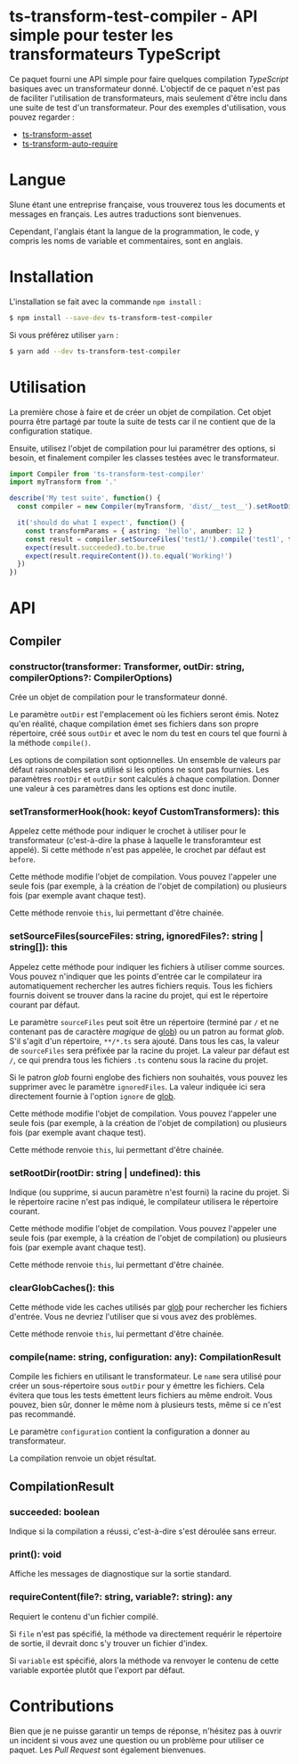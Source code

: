 # ts-transform-test-compiler - API simple pour tester les transformateurs TypeScript

Ce paquet fourni une API simple pour faire quelques compilation _TypeScript_ basiques avec un transformateur donné. L'objectif de ce paquet n'est pas de faciliter l'utilisation de transformateurs, mais seulement d'être inclu dans une suite de test d'un transformateur. Pour des exemples d'utilisation, vous pouvez regarder :

- [ts-transform-asset](https://github.com/slune-org/ts-transform-asset)
- [ts-transform-auto-require](https://github.com/slune-org/ts-transform-auto-require)

# Langue

Slune étant une entreprise française, vous trouverez tous les documents et messages en français. Les autres traductions sont bienvenues.

Cependant, l'anglais étant la langue de la programmation, le code, y compris les noms de variable et commentaires, sont en anglais.

# Installation

L'installation se fait avec la commande `npm install` :

```bash
$ npm install --save-dev ts-transform-test-compiler
```

Si vous préférez utiliser `yarn` :

```bash
$ yarn add --dev ts-transform-test-compiler
```

# Utilisation

La première chose à faire et de créer un objet de compilation. Cet objet pourra être partagé par toute la suite de tests car il ne contient que de la configuration statique.

Ensuite, utilisez l'objet de compilation pour lui paramétrer des options, si besoin, et finalement compiler les classes testées avec le transformateur.

```typescript
import Compiler from 'ts-transform-test-compiler'
import myTransform from '.'

describe('My test suite', function() {
  const compiler = new Compiler(myTransform, 'dist/__test__').setRootDir('__test__')

  it('should do what I expect', function() {
    const transformParams = { astring: 'hello', anumber: 12 }
    const result = compiler.setSourceFiles('test1/').compile('test1', transformParams)
    expect(result.succeeded).to.be.true
    expect(result.requireContent()).to.equal('Working!')
  })
})
```

# API

## Compiler

### constructor(transformer: Transformer, outDir: string, compilerOptions?: CompilerOptions)

Crée un objet de compilation pour le transformateur donné.

Le paramètre `outDir` est l'emplacement où les fichiers seront émis. Notez qu'en réalité, chaque compilation émet ses fichiers dans son propre répertoire, créé sous `outDir` et avec le nom du test en cours tel que fourni à la méthode `compile()`.

Les options de compilation sont optionnelles. Un ensemble de valeurs par défaut raisonnables sera utilisé si les options ne sont pas fournies. Les paramètres `rootDir` et `outDir` sont calculés à chaque compilation. Donner une valeur à ces paramètres dans les options est donc inutile.

### setTransformerHook(hook: keyof CustomTransformers): this

Appelez cette méthode pour indiquer le crochet à utiliser pour le transformateur (c'est-à-dire la phase à laquelle le transforamteur est appelé). Si cette méthode n'est pas appelée, le crochet par défaut est `before`.

Cette méthode modifie l'objet de compilation. Vous pouvez l'appeler une seule fois (par exemple, à la création de l'objet de compilation) ou plusieurs fois (par exemple avant chaque test).

Cette méthode renvoie `this`, lui permettant d'être chainée.

### setSourceFiles(sourceFiles: string, ignoredFiles?: string | string[]): this

Appelez cette méthode pour indiquer les fichiers à utiliser comme sources. Vous pouvez n'indiquer que les points d'entrée car le compilateur ira automatiquement rechercher les autres fichiers requis. Tous les fichiers fournis doivent se trouver dans la racine du projet, qui est le répertoire courant par défaut.

Le paramètre `sourceFiles` peut soit être un répertoire (terminé par `/` et ne contenant pas de caractère _magique_ de [glob](https://www.npmjs.com/package/glob)) ou un patron au format _glob_. S'il s'agit d'un répertoire, `**/*.ts` sera ajouté. Dans tous les cas, la valeur de `sourceFiles` sera préfixée par la racine du projet. La valeur par défaut est `/`, ce qui prendra tous les fichiers `.ts` contenu sous la racine du projet.

Si le patron _glob_ fourni englobe des fichiers non souhaités, vous pouvez les supprimer avec le paramètre `ignoredFiles`. La valeur indiquée ici sera directement fournie à l'option `ignore` de [glob](https://www.npmjs.com/package/glob).

Cette méthode modifie l'objet de compilation. Vous pouvez l'appeler une seule fois (par exemple, à la création de l'objet de compilation) ou plusieurs fois (par exemple avant chaque test).

Cette méthode renvoie `this`, lui permettant d'être chainée.

### setRootDir(rootDir: string | undefined): this

Indique (ou supprime, si aucun paramètre n'est fourni) la racine du projet. Si le répertoire racine n'est pas indiqué, le compilateur utilisera le répertoire courant.

Cette méthode modifie l'objet de compilation. Vous pouvez l'appeler une seule fois (par exemple, à la création de l'objet de compilation) ou plusieurs fois (par exemple avant chaque test).

Cette méthode renvoie `this`, lui permettant d'être chainée.

### clearGlobCaches(): this

Cette méthode vide les caches utilisés par [glob](https://www.npmjs.com/package/glob) pour rechercher les fichiers d'entrée. Vous ne devriez l'utiliser que si vous avez des problèmes.

Cette méthode renvoie `this`, lui permettant d'être chainée.

### compile(name: string, configuration: any): CompilationResult

Compile les fichiers en utilisant le transformateur. Le `name` sera utilisé pour créer un sous-répertoire sous `outDir` pour y émettre les fichiers. Cela évitera que tous les tests émettent leurs fichiers au même endroit. Vous pouvez, bien sûr, donner le même nom à plusieurs tests, même si ce n'est pas recommandé.

Le paramètre `configuration` contient la configuration a donner au transformateur.

La compilation renvoie un objet résultat.

## CompilationResult

### succeeded: boolean

Indique si la compilation a réussi, c'est-à-dire s'est déroulée sans erreur.

### print(): void

Affiche les messages de diagnostique sur la sortie standard.

### requireContent(file?: string, variable?: string): any

Requiert le contenu d'un fichier compilé.

Si `file` n'est pas spécifié, la méthode va directement requérir le répertoire de sortie, il devrait donc s'y trouver un fichier d'index.

Si `variable` est spécifié, alors la méthode va renvoyer le contenu de cette variable exportée plutôt que l'export par défaut.

# Contributions

Bien que je ne puisse garantir un temps de réponse, n'hésitez pas à ouvrir un incident si vous avez une question ou un problème pour utiliser ce paquet. Les _Pull Request_ sont également bienvenues.
